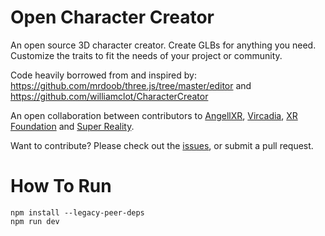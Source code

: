 # Open Character Creator
An open source 3D character creator. Create GLBs for anything you need. Customize the traits to fit the needs of your project or community.

Code heavily borrowed from and inspired by:
https://github.com/mrdoob/three.js/tree/master/editor and https://github.com/williamclot/CharacterCreator

An open collaboration between contributors to [AngellXR](https://github.com/angellxr), [Vircadia](https://github.com/vircadia), [XR Foundation](https://github.com/xrfoundation) and [Super Reality](https://github.com/super-reality).

Want to contribute? Please check out the [issues](https://github.com/thenexuscity/OpenCharacterCreator/issues), or submit a pull request.

# How To Run
```
npm install --legacy-peer-deps
npm run dev
```
